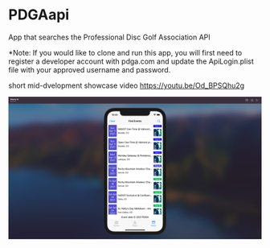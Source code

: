 # PDGAapi
App that searches the Professional Disc Golf Association API

*Note: If you would like to clone and run this app, you will first need to register a developer account with pdga.com and update the ApiLogin.plist file with your approved username and password.

short mid-dvelopment showcase video
https://youtu.be/Od_BPSQhu2g

![Image of Yaktocat](https://github.com/bhtinch/PDGAapi/blob/main/PDGAapi%20thumb.png)
